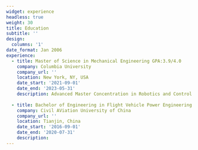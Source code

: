 ```yaml
---
widget: experience
headless: true
weight: 30
title: Education
subtitle: ''
design:
  columns: '1'
date_format: Jan 2006
experience:
  - title: Master of Science in Mechanical Engineering GPA:3.9/4.0
    company: Columbia University
    company_url: ''
    location: New York, NY, USA
    date_start: '2021-09-01'
    date_end: '2023-05-31'
    description: Advanced Master Concentration in Robotics and Control.
        
  - title: Bachelor of Engineering in Flight Vehicle Power Engineering GPA:3.7/4.0
    company: Civil AViation University of China
    company_url: ''
    location: Tianjin, China
    date_start: '2016-09-01'
    date_end: '2020-07-31'
    description: 
---
```

